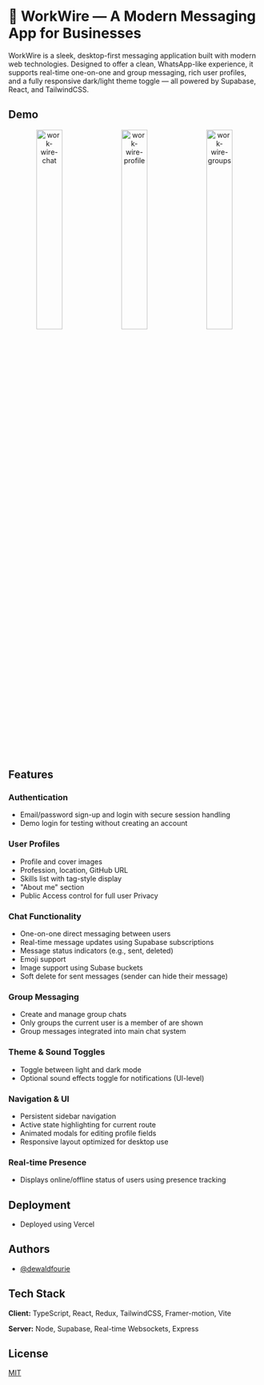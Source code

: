 
# 📨 WorkWire — A Modern Messaging App for Businesses

WorkWire is a sleek, desktop-first messaging application built with modern web technologies. Designed to offer a clean, WhatsApp-like experience, it supports real-time one-on-one and group messaging, rich user profiles, and a fully responsive dark/light theme toggle — all powered by Supabase, React, and TailwindCSS.

## Demo

<div align="center">
  <img src="https://github.com/user-attachments/assets/aa84617c-b69c-4ed2-bdf6-81c37f849648" alt="work-wire-chat" width="32%" style="margin-right: 1%;" />
  <img src="https://github.com/user-attachments/assets/3ce8603a-f463-4b32-ad15-5ad43f7e9a10" alt="work-wire-profile" width="32%" style="margin-right: 1%;" />
  <img src="https://github.com/user-attachments/assets/33d6306e-a21b-48ac-94f3-a6840991ddfe" alt="work-wire-groups" width="32%" />
</div>


## Features

### Authentication

- Email/password sign-up and login with secure session handling
- Demo login for testing without creating an account

### User Profiles

- Profile and cover images
- Profession, location, GitHub URL
- Skills list with tag-style display
- "About me" section
- Public Access control for full user Privacy

### Chat Functionality

- One-on-one direct messaging between users
- Real-time message updates using Supabase subscriptions
- Message status indicators (e.g., sent, deleted)
- Emoji support
- Image support using Subase buckets
- Soft delete for sent messages (sender can hide their message)

### Group Messaging

- Create and manage group chats
- Only groups the current user is a member of are shown
- Group messages integrated into main chat system

### Theme & Sound Toggles

- Toggle between light and dark mode
- Optional sound effects toggle for notifications (UI-level)

### Navigation & UI

- Persistent sidebar navigation
- Active state highlighting for current route
- Animated modals for editing profile fields
- Responsive layout optimized for desktop use

### Real-time Presence

- Displays online/offline status of users using presence tracking

## Deployment

- Deployed using Vercel 
## Authors

- [@dewaldfourie](https://github.com/DewaldFourie)


## Tech Stack

**Client:** TypeScript, React, Redux, TailwindCSS, Framer-motion, Vite

**Server:** Node, Supabase, Real-time Websockets, Express


## License

[MIT](https://choosealicense.com/licenses/mit/)

